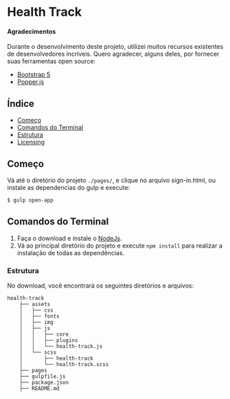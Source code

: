 # Health Track


#### Agradecimentos
Durante o desenvolvimento deste projeto, utilizei muitos recursos existentes de desenvolvedores incríveis. Quero agradecer, alguns deles, por fornecer suas ferramentas open source:
- [Bootstrap 5](https://www.getbootstrap.com)
- [Popper.js](https://popper.js.org/)

## Índice

* [Começo](#quick-start)
* [Comandos do Terminal](#comandos-do-terminal)
* [Estrutura](#estrutura)
* [Licensing](#licenca)

## Começo

Vá até o diretório do projeto `./pages/`, e clique no arquivo sign-in.html, ou instale as dependencias do gulp e execute:
```Bash
$ gulp open-app
```

## Comandos do Terminal

1. Faça o download e instale o [NodeJs](https://nodejs.org/en/download/).
2. Vá ao principal diretório do projeto e execute `npm install` para realizar a instalação de todas as dependências.

### Estrutura

No download, você encontrará os seguintes diretórios e arquivos:

```
health-track
    ├── assets
    │   ├── css
    │   ├── fonts
    │   ├── img
    │   ├── js
    │   │   ├── core
    │   │   ├── plugins
    │   │   └── health-track.js
    │   └── scss
    │       ├── health-track
    │       └── health-track.scss
    ├── pages
    ├── gulpfile.js
    ├── package.json
	├── README.md
```
